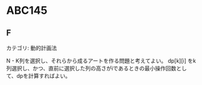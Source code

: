 # ABC145

## F
カテゴリ: 動的計画法

N - K列を選択し、それらから成るアートを作る問題と考えてよい。
dp[k][i] をk列選択し、かつ、直前に選択した列の高さがiであるときの最小操作回数として、dpを計算すればよい。
